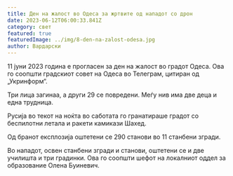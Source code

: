 ```yaml
---
title: Ден на жалост во Одеса за жртвите од нападот со дрон
date: 2023-06-12T06:00:33.841Z
category: свет
featured: true
featuredImage: ../img/8-den-na-zalost-odesa.jpg
author: Вардарски
---
```

11 јуни 2023 година е прогласен за ден на жалост во градот Одеса. Ова го соопшти градскиот совет на Одеса во Телеграм, цитиран од „Укринформ“.

Три лица загинаа, а други 29 се повредени. Меѓу нив има две деца и една трудница.

Русија во текот на ноќта во саботата го гранатираше градот со беспилотни летала и ракети камикази Шахед.

Од бранот експлозија оштетени се 290 станови во 11 станбени згради.

Во нападот, освен станбени згради и станови, оштетени се и две училишта и три градинки. Ова го соопшти шефот на локалниот оддел за образование Олена Буиневич.